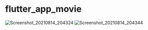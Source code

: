 # flutter_app_movie

![Screenshot_20210814_204324](https://user-images.githubusercontent.com/80811497/129445241-f6216a09-e3bd-453d-8974-ac5afd6f86e4.png)
![Screenshot_20210814_204344](https://user-images.githubusercontent.com/80811497/129445242-b2235ced-b3e4-43b7-98e9-cc5619d525da.png)

